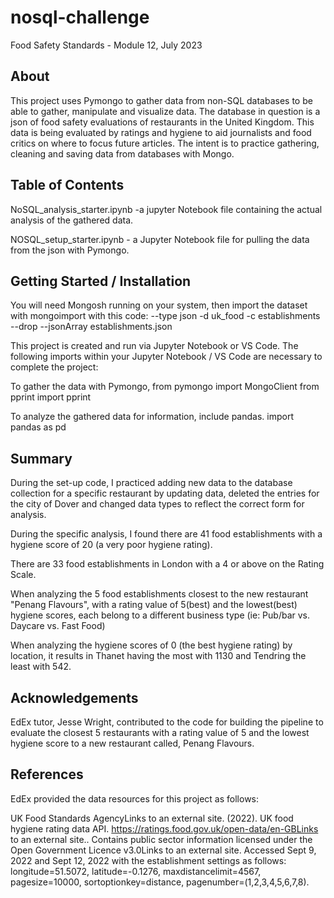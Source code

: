 # nosql-challenge
 Food Safety Standards - Module 12, July 2023

## About
This project uses Pymongo to gather data from non-SQL databases to be able to gather, manipulate and visualize data. The database in question is a json of food safety evaluations of restaurants in the United Kingdom. This data is being evaluated by ratings and hygiene to aid journalists and food critics on where to focus future articles. The intent is to practice gathering, cleaning and saving data from databases with Mongo.

## Table of Contents
NoSQL_analysis_starter.ipynb -a jupyter Notebook file containing the actual analysis of the gathered data.

NOSQL_setup_starter.ipynb - a Jupyter Notebook file for pulling the data from the json with Pymongo.

## Getting Started / Installation
You will need Mongosh running on your system, 
then import the dataset with mongoimport with this code:
--type json -d uk_food -c establishments --drop --jsonArray establishments.json

This project is created and run via Jupyter Notebook or VS Code. 
The following imports within your Jupyter Notebook / VS Code are necessary to complete the project:

To gather the data with Pymongo,
from pymongo import MongoClient
from pprint import pprint

To analyze the gathered data for information, include pandas.
import pandas as pd

## Summary 
During the set-up code, I practiced adding new data to the database collection for a specific restaurant by updating data, deleted the entries for the city of Dover and changed data types to reflect the correct form for analysis.

During the specific analysis, I found there are 41 food establishments with a hygiene score of 20 (a very poor hygiene rating).

There are 33 food establishments in London with a 4 or above on the Rating Scale.

When analyzing the 5 food establishments closest to the new restaurant "Penang Flavours", with a rating value of 5(best) and the lowest(best) hygiene scores, each belong to a different business type (ie: Pub/bar vs. Daycare vs. Fast Food)

When analyzing the hygiene scores of 0 (the best hygiene rating) by location, it results in Thanet having the most with 1130 and Tendring the least with 542.

## Acknowledgements
EdEx tutor, Jesse Wright, contributed to the code for building the pipeline to evaluate the closest 5 restaurants with a rating value of 5 and the lowest hygiene score to a new restaurant called, Penang Flavours.

## References
EdEx provided the data resources for this project as follows:

UK Food Standards AgencyLinks to an external site. (2022). UK food hygiene rating data API. https://ratings.food.gov.uk/open-data/en-GBLinks to an external site.. Contains public sector information licensed under the Open Government Licence v3.0Links to an external site.
Accessed Sept 9, 2022 and Sept 12, 2022 with the establishment settings as follows: longitude=51.5072, latitude=-0.1276, maxdistancelimit=4567, pagesize=10000, sortoptionkey=distance, pagenumber=(1,2,3,4,5,6,7,8).
